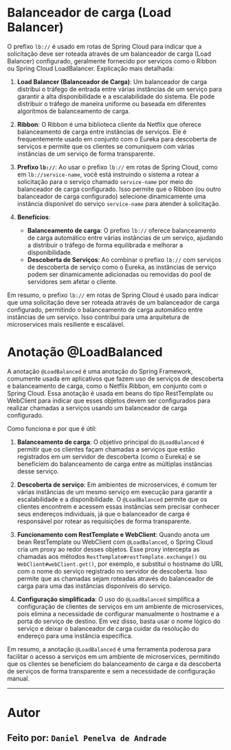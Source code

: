 # Balanceador de carga (Load Balancer)

O prefixo `lb://` é usado em rotas de Spring Cloud para indicar que a solicitação deve ser roteada através de um balanceador de carga (Load Balancer) configurado, geralmente fornecido por serviços como o Ribbon ou Spring Cloud LoadBalancer. 
Explicação mais detalhada:

1. **Load Balancer (Balanceador de Carga)**: Um balanceador de carga distribui o tráfego de entrada entre várias instâncias de um serviço para garantir a alta disponibilidade e a escalabilidade do sistema. Ele pode distribuir o tráfego de maneira uniforme ou baseada em diferentes algoritmos de balanceamento de carga.

2. **Ribbon**: O Ribbon é uma biblioteca cliente da Netflix que oferece balanceamento de carga entre instâncias de serviços. Ele é frequentemente usado em conjunto com o Eureka para descoberta de serviços e permite que os clientes se comuniquem com várias instâncias de um serviço de forma transparente.

3. **Prefixo `lb://`**: Ao usar o prefixo `lb://` em rotas de Spring Cloud, como em `lb://service-name`, você está instruindo o sistema a rotear a solicitação para o serviço chamado `service-name` por meio do balanceador de carga configurado. Isso permite que o Ribbon (ou outro balanceador de carga configurado) selecione dinamicamente uma instância disponível do serviço `service-name` para atender à solicitação.

4. **Benefícios**:
    - **Balanceamento de carga**: O prefixo `lb://` oferece balanceamento de carga automático entre várias instâncias de um serviço, ajudando a distribuir o tráfego de forma equilibrada e melhorar a disponibilidade.
    - **Descoberta de Serviços**: Ao combinar o prefixo `lb://` com serviços de descoberta de serviço como o Eureka, as instâncias de serviço podem ser dinamicamente adicionadas ou removidas do pool de servidores sem afetar o cliente.

Em resumo, o prefixo `lb://` em rotas de Spring Cloud é usado para indicar que uma solicitação deve ser roteada através de um balanceador de carga configurado, permitindo o balanceamento de carga automático entre instâncias de um serviço. Isso contribui para uma arquitetura de microservices mais resiliente e escalável.

# Anotação @LoadBalanced

A anotação `@LoadBalanced` é uma anotação do Spring Framework, comumente usada em aplicativos que fazem uso de serviços de descoberta e balanceamento de carga, como o Netflix Ribbon, em conjunto com o Spring Cloud. Essa anotação é usada em beans do tipo RestTemplate ou WebClient para indicar que esses objetos devem ser configurados para realizar chamadas a serviços usando um balanceador de carga configurado.

Como funciona e por que é útil:

1. **Balanceamento de carga**: O objetivo principal do `@LoadBalanced` é permitir que os clientes façam chamadas a serviços que estão registrados em um servidor de descoberta (como o Eureka) e se beneficiem do balanceamento de carga entre as múltiplas instâncias desse serviço.

2. **Descoberta de serviço**: Em ambientes de microservices, é comum ter várias instâncias de um mesmo serviço em execução para garantir a escalabilidade e a disponibilidade. O `@LoadBalanced` permite que os clientes encontrem e acessem essas instâncias sem precisar conhecer seus endereços individuais, já que o balanceador de carga é responsável por rotear as requisições de forma transparente.

3. **Funcionamento com RestTemplate e WebClient**: Quando anota um bean RestTemplate ou WebClient com `@LoadBalanced`, o Spring Cloud cria um proxy ao redor desses objetos. Esse proxy intercepta as chamadas aos métodos `RestTemplate#restTemplate.exchange()` ou `WebClient#webClient.get()`, por exemplo, e substitui o hostname do URL com o nome do serviço registrado no servidor de descoberta. Isso permite que as chamadas sejam roteadas através do balanceador de carga para uma das instâncias disponíveis do serviço.

4. **Configuração simplificada**: O uso do `@LoadBalanced` simplifica a configuração de clientes de serviços em um ambiente de microservices, pois elimina a necessidade de configurar manualmente o hostname e a porta do serviço de destino. Em vez disso, basta usar o nome lógico do serviço e deixar o balanceador de carga cuidar da resolução do endereço para uma instância específica.

Em resumo, a anotação `@LoadBalanced` é uma ferramenta poderosa para facilitar o acesso a serviços em um ambiente de microservices, permitindo que os clientes se beneficiem do balanceamento de carga e da descoberta de serviços de forma transparente e sem a necessidade de configuração manual.

---

# Autor
## Feito por: `Daniel Penelva de Andrade`